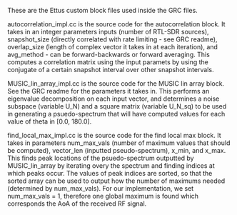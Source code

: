 These are the Ettus custom block files used inside the GRC files. 

autocorrelation_impl.cc is the source code for the autocorrelation block. It takes in an integer parameters inputs (number of RTL-SDR sources), snapshot_size (directly correlated with rate limiting - see GRC readme), overlap_size (length of complex vector it takes in at each iteration), and avg_method - can be forward-backwards or forward averaging. This computes a correlation matrix using the input paramets by using the conjugate of a certain snapshot interval over other snapshot intervals. 

MUSIC_lin_array_impl.cc is the source code for the MUSIC lin array block. See the GRC readme for the parameters it takes in. This performs an eigenvalue decomposition on each input vector, and determines a noise subspace (variable U_N) and a square matrix (variable U_N_sq) to be used in generating a psuedo-spectrum that will have computed values for each value of theta in [0.0, 180.0]. 

find_local_max_impl.cc is the source code for the find local max block. It takes in parameters num_max_vals (number of maximum values that should be computed), vector_len (inputted pseudo-spectrum), x_min, and x_max. This finds peak locations of the psuedo-spectrum outputted by MUSIC_lin_array by iterating overy the spectrum and finding indices at which peaks occur. The values of peak indices are sorted, so that the sorted array can be used to output how the number of maximums needed (determined by num_max_vals). For our implementation, we set num_max_vals = 1, therefore one global maximum is found which corresponds the AoA of the received RF signal.
